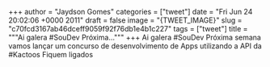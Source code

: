 
+++
author = "Jaydson Gomes"
categories = ["tweet"]
date = "Fri Jun 24 20:02:06 +0000 2011"
draft = false
image = "{TWEET_IMAGE}"
slug = "c70fcd3167ab46dceff9059f92f76db1e4b1c227"
tags = ["tweet"]
title = """Ai galera #SouDev Próxima..."""
+++
Ai galera #SouDev Próxima semana vamos lançar um concurso de desenvolvimento de Apps utilizando a API da #Kactoos Fiquem ligados
